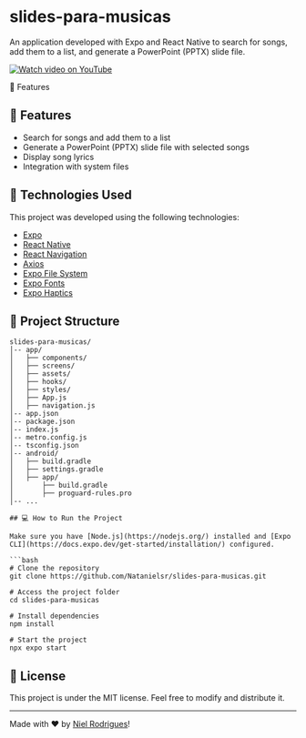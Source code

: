 # slides-para-musicas

An application developed with Expo and React Native to search for songs, add them to a list, and generate a PowerPoint (PPTX) slide file.

[![Watch video on YouTube](https://img.youtube.com/vi/ibtcd_vtW9A/0.jpg)](https://www.youtube.com/watch?v=ibtcd_vtW9A)

📌 Features

## 📌 Features

- Search for songs and add them to a list
- Generate a PowerPoint (PPTX) slide file with selected songs
- Display song lyrics
- Integration with system files

## 🚀 Technologies Used

This project was developed using the following technologies:

- [Expo](https://expo.dev/)
- [React Native](https://reactnative.dev/)
- [React Navigation](https://reactnavigation.org/)
- [Axios](https://axios-http.com/)
- [Expo File System](https://docs.expo.dev/versions/latest/sdk/filesystem/)
- [Expo Fonts](https://docs.expo.dev/versions/latest/sdk/font/)
- [Expo Haptics](https://docs.expo.dev/versions/latest/sdk/haptics/)

## 📂 Project Structure

```
slides-para-musicas/
│-- app/
│   ├── components/
│   ├── screens/
│   ├── assets/
│   ├── hooks/
│   ├── styles/
│   ├── App.js
│   ├── navigation.js
│-- app.json
│-- package.json
│-- index.js
│-- metro.config.js
│-- tsconfig.json
│-- android/
│   ├── build.gradle
│   ├── settings.gradle
│   ├── app/
│       ├── build.gradle
│       ├── proguard-rules.pro
│-- ...

## 💻 How to Run the Project

Make sure you have [Node.js](https://nodejs.org/) installed and [Expo CLI](https://docs.expo.dev/get-started/installation/) configured.

```bash
# Clone the repository
git clone https://github.com/Natanielsr/slides-para-musicas.git

# Access the project folder
cd slides-para-musicas

# Install dependencies
npm install

# Start the project
npx expo start
```

## 📜 License

This project is under the MIT license. Feel free to modify and distribute it.

---

Made with ❤️ by [Niel Rodrigues](https://github.com/Natanielsr)!

